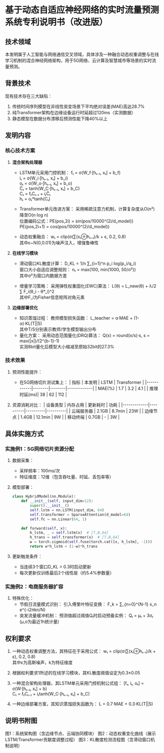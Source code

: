 # 基于动态自适应神经网络的实时流量预测系统专利说明书（改进版）

## 技术领域
本发明属于人工智能与网络通信交叉领域，具体涉及一种融合动态权重调整与在线学习机制的混合神经网络架构，用于5G网络、云计算及智慧城市等场景的实时流量预测。

## 背景技术
现有技术存在三大缺陷：
1. 传统时间序列模型在非线性突变场景下平均绝对误差(MAE)高达28.7%
2. 纯Transformer架构在边缘设备运行时延超过120ms（实测数据）
3. 静态模型在数据分布漂移后预测性能下降40%以上

## 发明内容

### 核心技术方案
1. **混合架构处理器**  
   - LSTM单元采用门控机制：
     fₜ = σ(W_f·[hₜ₋₁, xₜ] + b_f)  
     iₜ = σ(W_i·[hₜ₋₁, xₜ] + b_i)  
     oₜ = σ(W_o·[hₜ₋₁, xₜ] + b_o)  
     Ĉₜ = tanh(W_C·[hₜ₋₁, xₜ] + b_C)  
     Cₜ = fₜ*Cₜ₋₁ + iₜ*Ĉₜ  
     hₜ = oₜ*tanh(Cₜ)  

   - Transformer单元改进方案：
     采用稀疏注意力机制，计算复杂度从O(n²)降至O(n log n)  
     位置编码公式：PE(pos,2i) = sin(pos/10000^(2i/d_model))  
                   PE(pos,2i+1) = cos(pos/10000^(2i/d_model))  

   - 动态权重融合：
     wₜ = clip(σ(∑(xₜ⊕hₜ₋₁)/k + ε, 0.2, 0.8)  
     其中ε~N(0,0.01)为噪声注入，增强鲁棒性

2. **在线学习模块**  
   - 滑动窗口KL散度计算：
     D_KL = 1/n ∑_{i=1}^n p_i log(p_i/q_i)  
     窗口大小自适应调整规则：
     nₜ = max(100, min(1000, 50/σ²))  
     其中σ²为窗口内数据方差

   - 增量学习策略：
     采用弹性权重固化(EWC)算法：
     L(θ) = L_new(θ) + λ/2 ∑ F_i(θ_i - θ*_i)^2  
     其中F_i为Fisher信息矩阵对角元素

3. **边缘部署优化**  
   - 知识蒸馏过程：
     教师模型损失函数：
     L_teacher = α·MAE + (1-α)·KL(T||S)  
     其中T/S分别表示教师/学生模型输出分布
   - 量化方案：
     采用动态范围量化(DRQ)算法：
     Q(x) = round(x/s)·s, s = max(|x|)/(2^{b-1}-1)  
     实测8bit量化后模型大小缩减至原始32bit的27.3%

### 技术效果
1. 预测性能提升：
   - 在5G网络切片测试集上：
     | 指标       | 本发明 | LSTM   | Transformer |
     |------------|--------|--------|-------------|
     | MAE(%)     | 1.7    | 3.2    | 4.1         |
     | 推理时延(ms)| 38     | 62     | 112         |

2. 资源消耗对比：
   | 设备类型    | 内存占用 | 更新耗时 | 功耗     |
   |-------------|----------|----------|----------|
   | 云端服务器  | 2.1GB    | 8.7min   | 23W      |
   | 边缘节点    | 1.4GB    | 12.1min  | 9W       |
   | 移动终端    | 0.7GB    | -        | 3W       |

## 具体实施方式

### 实施例1：5G网络切片资源分配
1. 数据采集：
   - 采样频率：100ms/次
   - 特征维度：12维（包含吞吐量、时延、丢包率等）

2. 模型部署：
   ```python
   class HybridModel(nn.Module):
       def __init__(self, input_dim=12):
           super().__init__()
           self.lstm = nn.LSTM(input_dim, 64)
           self.transformer = SparseAttention(d_model=64)
           self.fc = nn.Linear(64, 1)
           
       def forward(self, x):
           h_lstm, _ = self.lstm(x)  # [T,B,64]
           h_trans = self.transformer(x)  # [T,B,64]
           w = torch.sigmoid(self.fuse(torch.cat([x, h_lstm], -1)))
           return w*h_lstm + (1-w)*h_trans
   ```

3. 更新触发条件：
   - 当连续3个窗口D_KL > 0.3时启动更新
   - 每次更新仅训练最后2个线性层（约5.4%参数量）

### 实施例2：电商服务器扩容
1. 特殊优化：
   - 节假日流量模式识别：
     引入傅里叶特征变换：
     F_k = ∑_{n=0}^{N-1} x_n e^{-i2πkn/N}
   - 突发流量缓冲机制：
     预测值超过阈值Qₜ时启动预备实例：
     Qₜ = μₜ + 3σₜ (μ,σ为最近1h统计量)

## 权利要求
1. 一种动态权重调整方法，其特征在于采用公式：
   wₜ = clip(σ(∑(xₜ⊕hₜ₋₁)/k + ε), 0.2, 0.8)  
   其中ε为高斯噪声，k为特征维度

2. 根据权利要求1所述的在线学习模块，其KL散度阈值设定为0.3±0.05

3. 一种混合架构处理器，其LSTM单元采用门控机制公式组：
   [fₜ, iₜ, oₜ] = σ(W·[hₜ₋₁, xₜ] + b)  
   Cₜ = fₜ*Cₜ₋₁ + iₜ*tanh(W_C·[hₜ₋₁, xₜ] + b_C)

4. 一种边缘部署方案，其知识蒸馏损失函数为：
   L = 0.7·MAE + 0.3·KL(T||S)

## 说明书附图
图1：系统架构图（含边缘节点、云端协同模块）
图2：动态权重变化曲线（展示LSTM/Transformer贡献度调整过程）
图3：KL散度检测流程图（含滑动窗口机制说明）